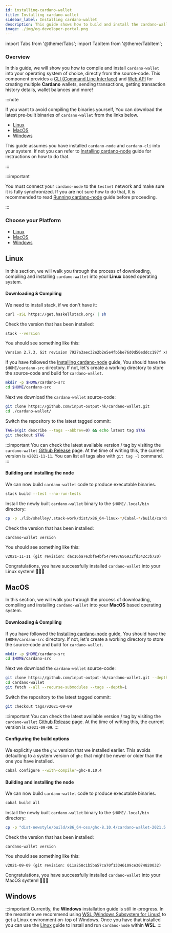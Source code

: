 ```yaml
---
id: installing-cardano-wallet
title: Installing cardano-wallet
sidebar_label: Installing cardano-wallet
description: This guide shows how to build and install the cardano-wallet from the source-code for all major Operating Systems
image: ./img/og-developer-portal.png
--- 
```

import Tabs from '@theme/Tabs';
import TabItem from '@theme/TabItem';

### Overview 

In this guide, we will show you how to compile and install `cardano-wallet` into your operating system of choice, directly from the source-code. This component provides a [CLI (Command Line Interface)](https://en.wikipedia.org/wiki/Command-line_interface) and [Web API](https://en.wikipedia.org/wiki/Web_API) for creating multiple **Cardano** wallets, sending transactions, getting transaction history details, wallet balances and more!

:::note

If you want to avoid compiling the binaries yourself, You can download the latest pre-built binaries of `cardano-wallet` from the links below. 

- [Linux](https://hydra.iohk.io/job/Cardano/cardano-wallet/cardano-wallet-linux64/latest)
- [MacOS](https://hydra.iohk.io/job/Cardano/cardano-wallet/cardano-wallet-macos64/latest)
- [Windows](https://hydra.iohk.io/job/Cardano/cardano-wallet/cardano-wallet-macos64/latest)
  
This guide assumes you have installed `cardano-node` and `cardano-cli` into your system. If not you can refer to [Installing cardano-node](/docs/get-started/installing-cardano-node) guide for instructions on how to do that.

:::

:::important

You must connect your `cardano-node` to the `testnet` network and make sure it is fully synchronized. If you are not sure how to do that, It is recommended to read [Running cardano-node](running-cardano.md) guide before proceeding.

:::

### Choose your Platform

* [Linux](#linux)
* [MacOS](#macos)
* [Windows](#windows)

## Linux

In this section, we will walk you through the process of downloading, compiling and installing `cardano-wallet` into your **Linux** based operating system. 

#### Downloading & Compiling

We need to install stack, if we don't have it: 

```bash
curl -sSL https://get.haskellstack.org/ | sh
```

Check the version that has been installed:
```bash
stack --version
```

You should see something like this: 

```bash
Version 2.7.3, Git revision 7927a3aec32e2b2e5e4fb5be76d0d50eddcc197f x86_64 hpack-0.34.4
```

If you have followed the [Installing cardano-node](/docs/get-started/installing-cardano-node) guide, You should have the `$HOME/cardano-src` directory. If not, let's create a working directory to store the source-code and build for `cardano-wallet`.

```bash
mkdir -p $HOME/cardano-src
cd $HOME/cardano-src
```

Next we download the `cardano-wallet` source-code: 

```bash
git clone https://github.com/input-output-hk/cardano-wallet.git 
cd ./cardano-wallet/ 
```

Switch the repository to the latest tagged commit: 

```bash
TAG=$(git describe --tags --abbrev=0) && echo latest tag $TAG 
git checkout $TAG
```

:::important
You can check the latest available version / tag by visiting the `cardano-wallet` [Github Release](https://github.com/input-output-hk/cardano-wallet/releases) page. At the time of writing this, the current version is `v2021-11-11`. You can list all tags also with `git tag -l` command.
:::

#### Building and installing the node

We can now build `cardano-wallet` code to produce executable binaries.

```bash
stack build --test --no-run-tests
```
Install the newly built `cardano-wallet` binary to the `$HOME/.local/bin` directory:

```bash
cp -p ./lib/shelley/.stack-work/dist/x86_64-linux-*/Cabal-*/build/cardano-wallet/cardano-wallet $HOME/.local/bin/
```

Check the version that has been installed:
```
cardano-wallet version
```

You should see something like this: 

```
v2021-11-11 (git revision: dac16ba7e3bf64bf5474497656932fd342c3b720)
```

Congratulations, you have successfully installed `cardano-wallet` into your Linux system! 🎉🎉🎉

## MacOS

In this section, we will walk you through the process of downloading, compiling and installing `cardano-wallet` into your **MacOS** based operating system. 

#### Downloading & Compiling

If you have followed the [Installing cardano-node](/docs/get-started/installing-cardano-node) guide, You should have the `$HOME/cardano-src` directory. If not, let's create a working directory to store the source-code and build for `cardano-wallet`.

```bash
mkdir -p $HOME/cardano-src
cd $HOME/cardano-src
```

Next we download the `cardano-wallet` source-code: 

```bash
git clone https://github.com/input-output-hk/cardano-wallet.git --depth=1
cd cardano-wallet
git fetch --all --recurse-submodules --tags --depth=1
```

Switch the repository to the latest tagged commit: 

```bash
git checkout tags/v2021-09-09
```

:::important
You can check the latest available version / tag by visiting the `cardano-wallet` [Github Release](https://github.com/input-output-hk/cardano-wallet/releases) page. At the time of writing this, the current version is `v2021-09-09`.
:::

#### Configuring the build options

We explicitly use the `ghc` version that we installed earlier. This avoids defaulting to a system version of `ghc` that might be newer or older than the one you have installed.

```bash
cabal configure --with-compiler=ghc-8.10.4 
```

#### Building and installing the node

We can now build `cardano-wallet` code to produce executable binaries.

```bash
cabal build all
```
Install the newly built `cardano-wallet` binary to the `$HOME/.local/bin` directory:

```bash
cp -p "dist-newstyle/build/x86_64-osx/ghc-8.10.4/cardano-wallet-2021.5.26/x/cardano-wallet/build/cardano-wallet/cardano-wallet" $HOME/.local/bin/
```

Check the version that has been installed:
```
cardano-wallet version
```

You should see something like this: 

```
v2021-09-09 (git revision: 011a258c1b5ba57ca70f13346109ce3074820032)
```

Congratulations, you have successfully installed `cardano-wallet` into your MacOS system! 🎉🎉🎉


## Windows

:::important
Currently, the **Windows** installation guide is still in-progress. In the meantime we recommend using [WSL (Windows Subsystem for Linux)](https://docs.microsoft.com/en-us/windows/wsl/) to get a Linux environment on-top of Windows. Once you have that installed you can use the [Linux](#linux) guide to install and run `cardano-node` within **WSL**.
:::
